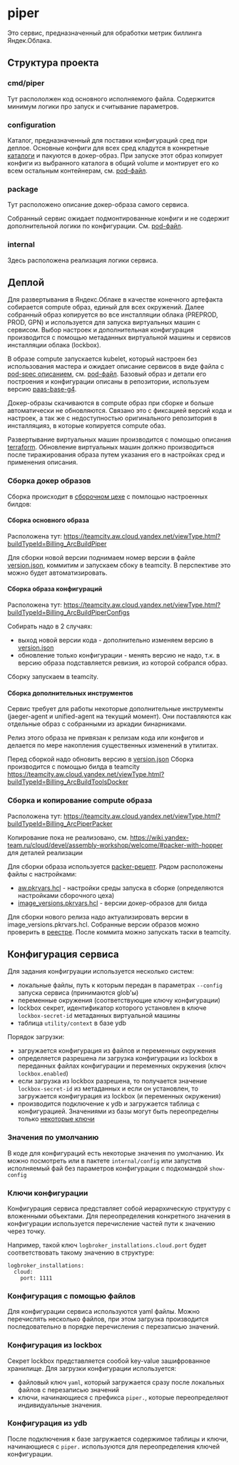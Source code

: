 # piper

Это сервис, предназначенный для обработки метрик биллинга Яндек.Облака.

## Структура проекта

### cmd/piper

Тут распололжен код основного исполняемого файла. Содержится минимум логики про запуск и считывание параметров.

### configuration

Каталог, предназначенный для поставки конфигураций сред при деплое.
Основные конфиги для всех сред кладутся в конкретные [каталоги](piper/configuration/configs) и пакуются в докер-образ.
При запуске этот образ копирует конфиги из выбранного каталога в общий volume и монтирует его ко всем остальным контейнерам, см. [pod-файл](deploy/packer/piper/files/piper.pod.tmpl).

### package

Тут расположено описание докер-образа самого сервиса.

Собранный сервис ожидает подмонтированные конфиги и не содержит дополнительной логики по конфигурации. См. [pod-файл](deploy/packer/piper/files/piper.pod.tmpl).

### internal
Здесь расположена реализация логики сервиса.

## Деплой

Для развертывания в Яндекс.Облаке в качестве конечного артефакта собирается compute образ, единый для всех окружений. Далее собранный образ копируется во все инсталляции
облака (PREPROD, PROD, GPN) и используется для запуска виртуальных машин с сервисом. Выбор настроек и дополнительная конфигурация производится с помощью метаданных виртуальной машины и сервисов инсталляции облака (lockbox).

В образе compute запускается kubelet, который настроен без использования мастера и ожидает описание сервисов в виде файла с [pod-spec описанием](https://kubernetes.io/docs/reference/generated/kubernetes-api/v1.19/#pod-v1-core), см. [pod-файл](deploy/packer/piper/files/piper.pod.tmpl).
Базовый образ и детали его построения и конфигурации описаны в репозитории, используем версию [paas-base-g4](https://bb.yandex-team.ru/projects/CLOUD/repos/paas-images/browse/paas-base-g4).

Докер-образы скачиваются в compute образ при сборке и больше автоматически не обновляются. Связано это с фиксацией версий кода и настроек, а так же с недоступностью оригинального репозитория в инсталляцияз, в которые копируется compute обаз.

Развертывание виртуальных машин производится с помощью описания [terraform](deploy/terraform). Обновление виртуальных машин должно производиться после тиражирования образа путем указания его в настройках сред и применения описания.

### Сборка докер образов

Сборка происходит в [сборочном цехе](https://wiki.yandex-team.ru/cloud/devel/assembly-workshop/welcome) с помлощью настроенных билдов:

#### Сборка основного образа

Расположена тут: https://teamcity.aw.cloud.yandex.net/viewType.html?buildTypeId=Billing_ArcBuildPiper

Для сборки новой версии поднимаем номер версии в файле [version.json](piper/package/version.json), коммитим и запускаем сбоку в teamcity. В перспективе это можно будет автоматизировать.

#### Сборка образа конфигураций

Расположена тут: https://teamcity.aw.cloud.yandex.net/viewType.html?buildTypeId=Billing_ArcBuildPiperConfigs

Собирать надо в 2 случаях:
- выход новой версии кода - дополнительно изменяем версию в [version.json](piper/configuration/version.json)
- обновление только конфигурации - менять версию не надо, т.к. в версию образа подставляется ревизия, из которой собрался образ.

Сборку запускаем в teamcity.

#### Сборка дополнительных инструментов

Сервис требует для работы некоторые дополнительные инструменты (jaeger-agent и unified-agent на текущий момент).
Они поставляются как отдельные образ с собранными из аркадии бинарниками.

Релиз этого образа не привязан к релизам кода или конфигов и делается по мере накопления существенных изменений в утилитах.

Перед сборкой надо обновить версию в [version.json](deploy/tools/version.json) Сборка производится с помощью билда в teamcity https://teamcity.aw.cloud.yandex.net/viewType.html?buildTypeId=Billing_ArcBuildToolsDocker

### Сборка и копирование compute образа

Расположена тут: https://teamcity.aw.cloud.yandex.net/viewType.html?buildTypeId=Billing_ArcPiperPacker

Копирование пока не реализовано, см. https://wiki.yandex-team.ru/cloud/devel/assembly-workshop/welcome/#packer-with-hopper для деталей реализации

Для сборки образа используется [packer-рецепт](deploy/packer/piper/biling-piper.pkr.hcl). Рядом расположены файлы с настройками:
- [aw.pkrvars.hcl](deploy/packer/piper/aw.pkrvars.hcl) - настройки среды запуска в сборке (определяются настройками сборочного цеха)
- [image_versions.pkrvars.hcl](deploy/packer/piper/image_versions.pkrvars.hcl) - версии докер-образов для билда

Для сборки нового релиза надо актуализировать версии в image_versions.pkrvars.hcl. Собранные версии образов можно проверить в [реестре](https://console.cloud.yandex.ru/folders/yc.billing.service-folder/container-registry/crpb8mold3ptghdke34l). После коммита можно запускать таски в teamcity.

## Конфигурация сервиса

Для задания конфигруации используется несколько систем:
- локальные файлы, путь к которым передан в параметрах `--config` запуска сервиса (принимаются glob'ы)
- переменные окружения (соответствующие ключу конфигурации)
- lockbox секрет, идентификатор которого установлен в ключе `lockbox-secret-id` метаданных виртуальной машины
- таблица `utility/context` в базе ydb

Порядок загрузки:
- загружается конфигурация из файлов и переменных окружения
- определяется разрешена ли загрузка конфигурации из lockbox в переданных файлах конфигурации и переменных окружения (ключ `lockbox.enabled`)
- если загрузка из lockbox разрешена, то получается значение `lockbox-secret-id` из метаданных и если он установлен, то загружается конфигурация из lockbox (и переменных окружения)
- производится подключение к ydb и загружается таблица с конфигурацией. Значениями из базы могут быть переопределны только [некоторые ключи](piper/internal/config/configuration_override.go)

### Значения по умолчанию

В коде для конфигураций есть некоторые значения по умолчанию. Их можно посмотреть или в пактете `internal/config` или запустив исполняемый фай без параметров конфигурации с подкомандой `show-config`

### Ключи конфигурации

Конфигурация сервиса представляет собой иерархическую структуру с вложенными объектами. Для переопределения конкретного значения в конфигурации используется перечисление
частей пути к значению через точку.

Например, такой ключ `logbroker_installations.cloud.port` будет соответствовать такому значению в структуре:
```(yaml)
logbroker_installations:
  cloud:
    port: 1111
```

### Конфигурация с помощью файлов

Для конфигурации сервиса используются yaml файлы. Можно перечислять несколько файлов, при этом загрузка производится последовательно в порядке перечисления с перезаписью значений.

### Конфигурация из lockbox

Секрет lockbox представляется сообой key-value зашифрованное хранилище. Для загрузки конфигурации используется:
- файловый ключ `yaml`, который загружается сразу после локальных файлов с перезаписью значений
- ключи, начинающиеся с префикса `piper.`, которые переопределяют индивидуальные значения.

### Конфигурация из ydb

После подключения к базе загружается содержимое таблицы и ключи, начинающиеся с `piper.` используются для переопределения ключей конфигурации.
